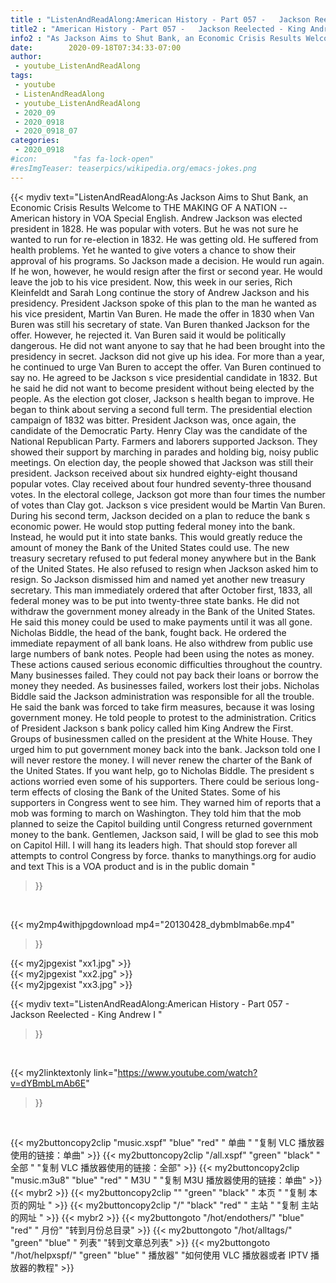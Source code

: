 ```yaml
---
title : "ListenAndReadAlong:American History - Part 057 -   Jackson Reelected - King Andrew I "
title2 : "American History - Part 057 -   Jackson Reelected - King Andrew I "
info2 : "As Jackson Aims to Shut Bank, an Economic Crisis Results Welcome to THE MAKING OF A NATION -- American history in VOA Special English.  Andrew Jackson was elected president in 1828. He was popular with voters. But he was not sure he wanted to run for re-election in 1832. He was getting old. He suffered from health problems. Yet he wanted to give voters a chance to show their approval of his programs.  So Jackson made a decision. He would run again. If he won, however, he would resign after the first or second year. He would leave the job to his vice president.  Now, this week in our series, Rich Kleinfeldt and Sarah Long continue the story of Andrew Jackson and his presidency.  President Jackson spoke of this plan to the man he wanted as his vice president, Martin Van Buren. He made the offer in 1830 when Van Buren was still his secretary of state. Van Buren thanked Jackson for the offer. However, he rejected it. Van Buren said it would be politically dangerous. He did not want anyone to say that he had been brought into the presidency in secret.  Jackson did not give up his idea. For more than a year, he continued to urge Van Buren to accept the offer. Van Buren continued to say no. He agreed to be Jackson s vice presidential candidate in 1832. But he said he did not want to become president without being elected by the people.  As the election got closer, Jackson s health began to improve. He began to think about serving a second full term.  The presidential election campaign of 1832 was bitter. President Jackson was, once again, the candidate of the Democratic Party. Henry Clay was the candidate of the National Republican Party.  Farmers and laborers supported Jackson. They showed their support by marching in parades and holding big, noisy public meetings.  On election day, the people showed that Jackson was still their president.  Jackson received about six hundred eighty-eight thousand popular votes. Clay received about four hundred seventy-three thousand votes. In the electoral college, Jackson got more than four times the number of votes than Clay got. Jackson s vice president would be Martin Van Buren.  During his second term, Jackson decided on a plan to reduce the bank s economic power. He would stop putting federal money into the bank. Instead, he would put it into state banks. This would greatly reduce the amount of money the Bank of the United States could use.  The new treasury secretary refused to put federal money anywhere but in the Bank of the United States. He also refused to resign when Jackson asked him to resign. So Jackson dismissed him and named yet another new treasury secretary.  This man immediately ordered that after October first, 1833, all federal money was to be put into twenty-three state banks. He did not withdraw the government money already in the Bank of the United States. He said this money could be used to make payments until it was all gone.  Nicholas Biddle, the head of the bank, fought back. He ordered the immediate repayment of all bank loans. He also withdrew from public use large numbers of bank notes. People had been using the notes as money.  These actions caused serious economic difficulties throughout the country. Many businesses failed. They could not pay back their loans or borrow the money they needed. As businesses failed, workers lost their jobs.  Nicholas Biddle said the Jackson administration was responsible for all the trouble. He said the bank was forced to take firm measures, because it was losing government money. He told people to protest to the administration. Critics of President Jackson s bank policy called him  King Andrew the First.   Groups of businessmen called on the president at the White House. They urged him to put government money back into the bank. Jackson told one    I will never restore the money. I will never renew the charter of the Bank of the United States. If you want help, go to Nicholas Biddle.   The president s actions worried even some of his supporters. There could be serious long-term effects of closing the Bank of the United States. Some of his supporters in Congress went to see him. They warned him of reports that a mob was forming to march on Washington. They told him that the mob planned to seize the Capitol building until Congress returned government money to the bank.   Gentlemen,  Jackson said,  I will be glad to see this mob on Capitol Hill. I will hang its leaders high. That should stop forever all attempts to control Congress by force.  thanks to manythings.org for audio and text This is a VOA product and is in the public domain "
date:        2020-09-18T07:34:33-07:00
author:
 - youtube_ListenAndReadAlong
tags:
 - youtube
 - ListenAndReadAlong
 - youtube_ListenAndReadAlong
 - 2020_09
 - 2020_0918
 - 2020_0918_07
categories:
 - 2020_0918
#icon:        "fas fa-lock-open"
#resImgTeaser: teaserpics/wikipedia.org/emacs-jokes.png
---
```


{{< mydiv text="ListenAndReadAlong:As Jackson Aims to Shut Bank, an Economic Crisis Results Welcome to THE MAKING OF A NATION -- American history in VOA Special English.  Andrew Jackson was elected president in 1828. He was popular with voters. But he was not sure he wanted to run for re-election in 1832. He was getting old. He suffered from health problems. Yet he wanted to give voters a chance to show their approval of his programs.  So Jackson made a decision. He would run again. If he won, however, he would resign after the first or second year. He would leave the job to his vice president.  Now, this week in our series, Rich Kleinfeldt and Sarah Long continue the story of Andrew Jackson and his presidency.  President Jackson spoke of this plan to the man he wanted as his vice president, Martin Van Buren. He made the offer in 1830 when Van Buren was still his secretary of state. Van Buren thanked Jackson for the offer. However, he rejected it. Van Buren said it would be politically dangerous. He did not want anyone to say that he had been brought into the presidency in secret.  Jackson did not give up his idea. For more than a year, he continued to urge Van Buren to accept the offer. Van Buren continued to say no. He agreed to be Jackson s vice presidential candidate in 1832. But he said he did not want to become president without being elected by the people.  As the election got closer, Jackson s health began to improve. He began to think about serving a second full term.  The presidential election campaign of 1832 was bitter. President Jackson was, once again, the candidate of the Democratic Party. Henry Clay was the candidate of the National Republican Party.  Farmers and laborers supported Jackson. They showed their support by marching in parades and holding big, noisy public meetings.  On election day, the people showed that Jackson was still their president.  Jackson received about six hundred eighty-eight thousand popular votes. Clay received about four hundred seventy-three thousand votes. In the electoral college, Jackson got more than four times the number of votes than Clay got. Jackson s vice president would be Martin Van Buren.  During his second term, Jackson decided on a plan to reduce the bank s economic power. He would stop putting federal money into the bank. Instead, he would put it into state banks. This would greatly reduce the amount of money the Bank of the United States could use.  The new treasury secretary refused to put federal money anywhere but in the Bank of the United States. He also refused to resign when Jackson asked him to resign. So Jackson dismissed him and named yet another new treasury secretary.  This man immediately ordered that after October first, 1833, all federal money was to be put into twenty-three state banks. He did not withdraw the government money already in the Bank of the United States. He said this money could be used to make payments until it was all gone.  Nicholas Biddle, the head of the bank, fought back. He ordered the immediate repayment of all bank loans. He also withdrew from public use large numbers of bank notes. People had been using the notes as money.  These actions caused serious economic difficulties throughout the country. Many businesses failed. They could not pay back their loans or borrow the money they needed. As businesses failed, workers lost their jobs.  Nicholas Biddle said the Jackson administration was responsible for all the trouble. He said the bank was forced to take firm measures, because it was losing government money. He told people to protest to the administration. Critics of President Jackson s bank policy called him  King Andrew the First.   Groups of businessmen called on the president at the White House. They urged him to put government money back into the bank. Jackson told one    I will never restore the money. I will never renew the charter of the Bank of the United States. If you want help, go to Nicholas Biddle.   The president s actions worried even some of his supporters. There could be serious long-term effects of closing the Bank of the United States. Some of his supporters in Congress went to see him. They warned him of reports that a mob was forming to march on Washington. They told him that the mob planned to seize the Capitol building until Congress returned government money to the bank.   Gentlemen,  Jackson said,  I will be glad to see this mob on Capitol Hill. I will hang its leaders high. That should stop forever all attempts to control Congress by force.  thanks to manythings.org for audio and text This is a VOA product and is in the public domain "
>}}
<br>


{{< my2mp4withjpgdownload mp4="20130428_dybmblmab6e.mp4"
>}}

{{< my2jpgexist "xx1.jpg" >}}<br>
{{< my2jpgexist "xx2.jpg" >}}<br>
{{< my2jpgexist "xx3.jpg" >}}<br>



{{< mydiv text="ListenAndReadAlong:American History - Part 057 -   Jackson Reelected - King Andrew I "
>}}
<br>

{{< my2linktextonly link="https://www.youtube.com/watch?v=dYBmbLmAb6E"
>}}


<br>

{{< my2buttoncopy2clip "music.xspf"        "blue"   "red"    " 单曲 "  "复制 VLC 播放器使用的链接：单曲" >}} {{< my2buttoncopy2clip "/all.xspf"         "green"  "black"  " 全部 "  "复制 VLC 播放器使用的链接：全部" >}} {{< my2buttoncopy2clip "music.m3u8"        "blue"   "red"    " M3U  "    "复制 M3U 播放器使用的链接：单曲" >}} {{< mybr2 >}} {{< my2buttoncopy2clip ""                  "green"  "black"  " 本页 "    "复制 本页的网址 " >}} {{< my2buttoncopy2clip "/"                 "black"  "red"    " 主站 "    "复制 主站的网址 " >}} {{< mybr2 >}} {{< my2buttongoto      "/hot/endothers/"   "blue"   "red"    " 月份"   "转到月份总目录" >}} {{< my2buttongoto      "/hot/alltags/"     "green"  "blue"   " 列表"   "转到文章总列表" >}} {{< my2buttongoto      "/hot/helpxspf/"    "green"  "blue"   " 播放器" "如何使用 VLC 播放器或者 IPTV 播放器的教程" >}} 
